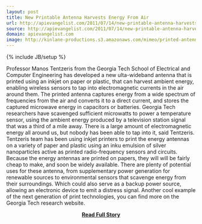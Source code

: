```yaml
---
layout: post
title: New Printable Antenna Harvests Energy From Air
url: http://apievangelist.com/2011/07/14/new-printable-antenna-harvests-energy-from-air/
source: http://apievangelist.com/2011/07/14/new-printable-antenna-harvests-energy-from-air/
domain: apievangelist.com
image: http://kinlane-productions.s3.amazonaws.com/mimeo/printed-antenna-for-energy.jpg
---
```

{% include JB/setup %}<p>
Professor Manos Tentzeris from the Georgia Tech School of Electrical and Computer Engineering has developed a new ulta-wideband antenna that is printed using an inkjet on paper or plastic, that can harvest ambient energy, enabling wireless sensors to tap into electromagnetic currents in the air around them.
The printed antenna captures energy from a wide spectrum of frequencies from the air and converts it to a direct current, and stores the captured microwave energy in capacitors or batteries.
Georgia Tech researchers have scavenged sufficient microwatts to power a temperature sensor, using the ambient energy produced by a television station signal that was a third of a mile away.
There is a large amount of electromagnetic energy all around us, but nobody has been able to tap into it, said Tentzeris.
Tentzeris team has been using inkjet printers to print the energy antennas on a variety of paper and plastic using an inku emulsion of silver nanoparticles active as printed radio-frequency sensors and circuits.
Because the energy antennas are printed on papers, they will will be fairly cheap to make, and soon be widely available. There are plenty of potential uses for these antenna, from supplementary power generation for renewable sources to environmental sensors that scavenge energy from their surroundings. Which could also serve as a backup power source, allowing an electronic device to emit a distress signal.
Another cool example of the next generation of print technologies, you can find more on the Georgia Tech research website.
</p>
<center><p><a href="http://apievangelist.com/2011/07/14/new-printable-antenna-harvests-energy-from-air/" style='padding:25px; font-sze:18px; font-weight: bold;'>Read Full Story</a></p></center>
